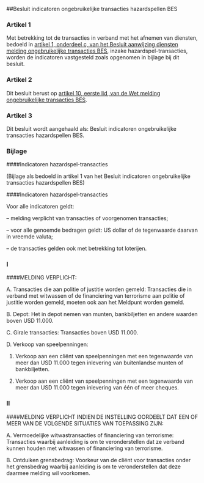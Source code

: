 <meta http-equiv='Content-Type' content='text/html; charset=utf-8' />

##Besluit indicatoren ongebruikelijke transacties hazardspellen BES

### Artikel  1  

Met betrekking tot de transacties in verband met het afnemen van diensten, bedoeld in [artikel 1, onderdeel c, van het Besluit aanwijzing diensten melding ongebruikelijke transacties BES](../../../../../../../../AMvB-BES/besluit/aanwijzing/diensten/melding/ongebruikelijke/transacties/bes/BWBR0028418/README.md), inzake hazardspel-transacties, worden de indicatoren vastgesteld zoals opgenomen in bijlage bij dit besluit.  

### Artikel  2  

Dit besluit berust op [artikel 10, eerste lid, van de Wet melding ongebruikelijke transacties BES](../../../../../../../../wet-BES/wet/melding/ongebruikelijke/transacties/bes/BWBR0028598/README.md).  

### Artikel  3  

Dit besluit wordt aangehaald als: Besluit indicatoren ongebruikelijke transacties hazardspellen BES.  

### Bijlage  

####Indicatoren hazardspel-transacties

(Bijlage als bedoeld in artikel 1  van het Besluit indicatoren ongebruikelijke transacties hazardspellen BES)  

####Indicatoren hazardspel-transacties

Voor alle indicatoren geldt: 

– melding verplicht van transacties of voorgenomen transacties;  

– voor alle genoemde bedragen geldt: US dollar of de tegenwaarde daarvan in vreemde valuta;  

– de transacties gelden ook met betrekking tot loterijen.    

### I  

####MELDING VERPLICHT:

A. Transacties die aan politie of justitie worden gemeld: Transacties die in verband met witwassen of de financiering van terrorisme aan politie of justitie worden gemeld, moeten ook aan het Meldpunt worden gemeld.  

B. Depot: Het in depot nemen van munten, bankbiljetten en andere waarden boven USD 11.000.  

C. Girale transacties: Transacties boven USD 11.000.  

D. Verkoop van speelpenningen: 

1. Verkoop aan een cliënt van speelpenningen met een tegenwaarde van meer dan USD 11.000 tegen inlevering van buitenlandse munten of bankbiljetten.  

2. Verkoop aan een cliënt van speelpenningen met een tegenwaarde van meer dan USD 11.000 tegen inlevering van één of meer cheques.      

### II  

####MELDING VERPLICHT INDIEN DE INSTELLING OORDEELT DAT EEN OF MEER VAN DE VOLGENDE SITUATIES VAN TOEPASSING ZIJN:

A. Vermoedelijke witwastransacties of financiering van terrorisme: Transacties waarbij aanleiding is om te veronderstellen dat ze verband kunnen houden met witwassen of financiering van terrorisme.  

B. Ontduiken grensbedrag: Voorkeur van de cliënt voor transacties onder het grensbedrag waarbij aanleiding is om te veronderstellen dat deze daarmee melding wil voorkomen.    

